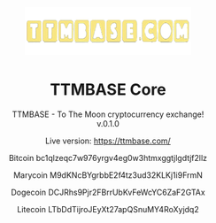 
<h1 align="center"> 
<br/><br/>
<img src="https://github.com/ttmbase/ttmtrade/blob/main/static_pages/TtmBase6.png" alt="Hellar" width="300"/>
</h1>

<div align="center">
<h1 align="center">

TTMBASE Core
===========

<div align="center"> TTMBASE - To The Moon cryptocurrency exchange!
<div align="center"> v.0.1.0

Live version: https://ttmbase.com/


Bitcoin bc1qlzeqc7w976yrgv4eg0w3htmxggtjlgdtjf2llz

Marycoin M9dKNcBYgrbbE2f4tz3ud32KLKj1i9FrmN

Dogecoin DCJRhs9Pjr2FBrrUbKvFeWcYC6ZaF2GTAx

Litecoin LTbDdTijroJEyXt27apQSnuMY4RoXyjdq2






